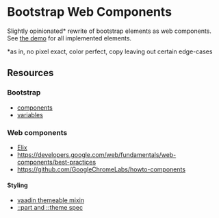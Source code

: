 # Bootstrap Web Components

Slightly opinionated* rewrite of bootstrap elements as web components. See [the demo](demo/index.html) for all implemented elements.

*as in, no pixel exact, color perfect, copy leaving out certain edge-cases

## Resources

### Bootstrap

* [components](https://getbootstrap.com/docs/4.1/components/)
* [variables](https://github.com/twbs/bootstrap/blob/v4-dev/scss/_variables.scss)

### Web components

* [Elix](https://github.com/elix/elix)
* https://developers.google.com/web/fundamentals/web-components/best-practices
* https://github.com/GoogleChromeLabs/howto-components

#### Styling

* [vaadin themeable mixin](https://github.com/vaadin/vaadin-themable-mixin)
* [::part and ::theme spec](https://tabatkins.github.io/specs/css-shadow-parts/)
